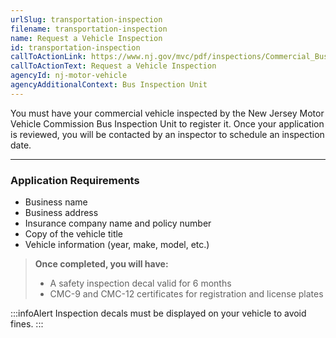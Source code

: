 ```yaml
---
urlSlug: transportation-inspection
filename: transportation-inspection
name: Request a Vehicle Inspection
id: transportation-inspection
callToActionLink: https://www.nj.gov/mvc/pdf/inspections/Commercial_Bus_Application.pdf
callToActionText: Request a Vehicle Inspection
agencyId: nj-motor-vehicle
agencyAdditionalContext: Bus Inspection Unit
---
```


You must have your commercial vehicle inspected by the New Jersey Motor Vehicle Commission Bus Inspection Unit to register it. Once your application is reviewed, you will be contacted by an inspector to schedule an inspection date.

---

### Application Requirements

- Business name
- Business address
- Insurance company name and policy number
- Copy of the vehicle title
- Vehicle information (year, make, model, etc.)

> **Once completed, you will have:**
>
> - A safety inspection decal valid for 6 months
> - CMC-9 and CMC-12 certificates for registration and license plates

:::infoAlert
Inspection decals must be displayed on your vehicle to avoid fines.
:::
